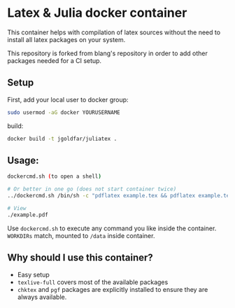 Latex & Julia docker container
=====

This container helps with compilation of latex sources without the need to install all latex packages on your system.

This repository is forked from blang's repository in order to add other packages needed for a CI setup.

Setup
-----
First, add your local user to docker group:
```bash
sudo usermod -aG docker YOURUSERNAME
```

build:
```bash
docker build -t jgoldfar/juliatex .

```

Usage:
-----

```bash
dockercmd.sh (to open a shell)

# Or better in one go (does not start container twice)
../dockercmd.sh /bin/sh -c "pdflatex example.tex && pdflatex example.tex"

# View
./example.pdf
```
Use `dockercmd.sh` to execute any command you like inside the container. `WORKDIRs` match, mounted to `/data` inside container.

Why should I use this container?
-----

- Easy setup
- `texlive-full` covers most of the available packages
- `chktex` and `pgf` packages are explicitly installed to ensure they are always available.
